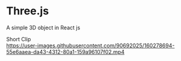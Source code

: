 # Three.js
A simple 3D object in React js

Short Clip  
https://user-images.githubusercontent.com/90692025/160278694-55e6aaea-da43-4312-80a1-159a96107f02.mp4

